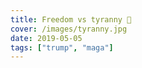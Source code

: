 ```yaml
---
title: Freedom vs tyranny 💯
cover: /images/tyranny.jpg
date: 2019-05-05
tags: ["trump", "maga"]
---
```


